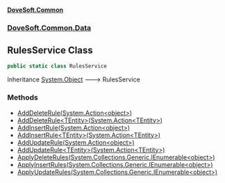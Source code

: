 #### [DoveSoft.Common](./index.md 'index')
### [DoveSoft.Common.Data](./DoveSoft-Common-Data.md 'DoveSoft.Common.Data')
## RulesService Class
  
```csharp
public static class RulesService
```
Inheritance [System.Object](https://docs.microsoft.com/en-us/dotnet/api/System.Object 'System.Object') &#129106; RulesService  
### Methods
- [AddDeleteRule(System.Action&lt;object&gt;)](./DoveSoft-Common-Data-RulesService-AddDeleteRule(System-Action-object-).md 'DoveSoft.Common.Data.RulesService.AddDeleteRule(System.Action&lt;object&gt;)')
- [AddDeleteRule&lt;TEntity&gt;(System.Action&lt;TEntity&gt;)](./DoveSoft-Common-Data-RulesService-AddDeleteRule-TEntity-(System-Action-TEntity-).md 'DoveSoft.Common.Data.RulesService.AddDeleteRule&lt;TEntity&gt;(System.Action&lt;TEntity&gt;)')
- [AddInsertRule(System.Action&lt;object&gt;)](./DoveSoft-Common-Data-RulesService-AddInsertRule(System-Action-object-).md 'DoveSoft.Common.Data.RulesService.AddInsertRule(System.Action&lt;object&gt;)')
- [AddInsertRule&lt;TEntity&gt;(System.Action&lt;TEntity&gt;)](./DoveSoft-Common-Data-RulesService-AddInsertRule-TEntity-(System-Action-TEntity-).md 'DoveSoft.Common.Data.RulesService.AddInsertRule&lt;TEntity&gt;(System.Action&lt;TEntity&gt;)')
- [AddUpdateRule(System.Action&lt;object&gt;)](./DoveSoft-Common-Data-RulesService-AddUpdateRule(System-Action-object-).md 'DoveSoft.Common.Data.RulesService.AddUpdateRule(System.Action&lt;object&gt;)')
- [AddUpdateRule&lt;TEntity&gt;(System.Action&lt;TEntity&gt;)](./DoveSoft-Common-Data-RulesService-AddUpdateRule-TEntity-(System-Action-TEntity-).md 'DoveSoft.Common.Data.RulesService.AddUpdateRule&lt;TEntity&gt;(System.Action&lt;TEntity&gt;)')
- [ApplyDeleteRules(System.Collections.Generic.IEnumerable&lt;object&gt;)](./DoveSoft-Common-Data-RulesService-ApplyDeleteRules(System-Collections-Generic-IEnumerable-object-).md 'DoveSoft.Common.Data.RulesService.ApplyDeleteRules(System.Collections.Generic.IEnumerable&lt;object&gt;)')
- [ApplyInsertRules(System.Collections.Generic.IEnumerable&lt;object&gt;)](./DoveSoft-Common-Data-RulesService-ApplyInsertRules(System-Collections-Generic-IEnumerable-object-).md 'DoveSoft.Common.Data.RulesService.ApplyInsertRules(System.Collections.Generic.IEnumerable&lt;object&gt;)')
- [ApplyUpdateRules(System.Collections.Generic.IEnumerable&lt;object&gt;)](./DoveSoft-Common-Data-RulesService-ApplyUpdateRules(System-Collections-Generic-IEnumerable-object-).md 'DoveSoft.Common.Data.RulesService.ApplyUpdateRules(System.Collections.Generic.IEnumerable&lt;object&gt;)')
